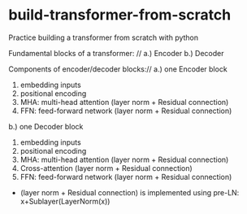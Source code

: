 # build-transformer-from-scratch
Practice building a transformer from scratch with python

Fundamental blocks of a transformer: //
 a.) Encoder
 b.) Decoder

Components of encoder/decoder blocks://
 a.) one Encoder block
   1. embedding inputs
   2. positional encoding
   3. MHA: multi-head attention (layer norm + Residual connection)
   4. FFN: feed-forward network (layer norm + Residual connection)
      
 b.) one Decoder block
   1. embedding inputs
   2. positional encoding
   3. MHA: multi-head attention (layer norm + Residual connection)
   4. Cross-attention (layer norm + Residual connection)
   5. FFN: feed-forward network (layer norm + Residual connection)

* (layer norm + Residual connection) is implemented using pre-LN:  x+Sublayer(LayerNorm(x))
